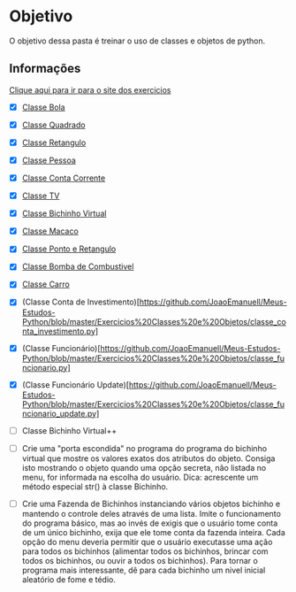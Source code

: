 # Objetivo

O objetivo dessa pasta é treinar o uso de classes e objetos de python.

## Informações

[Clique aqui para ir para o site dos exercicios](https://wiki.python.org.br/ExerciciosClasses)

- [x] [Classe Bola](https://github.com/JoaoEmanuell/Meus-Estudos-Python/blob/master/Exercicios%20Classes%20e%20Objetos/classe_bola.py)

- [x] [Classe Quadrado](https://github.com/JoaoEmanuell/Meus-Estudos-Python/blob/master/Exercicios%20Classes%20e%20Objetos/classe_quadrado.py)

- [x] [Classe Retangulo](https://github.com/JoaoEmanuell/Meus-Estudos-Python/blob/master/Exercicios%20Classes%20e%20Objetos/classe_retangulo.py)

- [x] [Classe Pessoa](https://github.com/JoaoEmanuell/Meus-Estudos-Python/blob/master/Exercicios%20Classes%20e%20Objetos/classe_pessoa.py)

- [x] [Classe Conta Corrente](https://github.com/JoaoEmanuell/Meus-Estudos-Python/blob/master/Exercicios%20Classes%20e%20Objetos/classe_conta_corrente.py)

- [x] [Classe TV](https://github.com/JoaoEmanuell/Meus-Estudos-Python/blob/master/Exercicios%20Classes%20e%20Objetos/classe_TV.py)

- [x] [Classe Bichinho Virtual](https://github.com/JoaoEmanuell/Meus-Estudos-Python/blob/master/Exercicios%20Classes%20e%20Objetos/classe_bichinho_virtual.py)

- [x] [Classe Macaco](https://github.com/JoaoEmanuell/Meus-Estudos-Python/blob/master/Exercicios%20Classes%20e%20Objetos/classe_macaco.py)

- [x] [Classe Ponto e Retangulo](https://github.com/JoaoEmanuell/Meus-Estudos-Python/blob/master/Exercicios%20Classes%20e%20Objetos/classe_ponto_retangulo.py)

- [x] [Classe Bomba de Combustivel](https://github.com/JoaoEmanuell/Meus-Estudos-Python/blob/master/Exercicios%20Classes%20e%20Objetos/classe_bomba_combustivel.py)

- [x] [Classe Carro](https://github.com/JoaoEmanuell/Meus-Estudos-Python/blob/master/Exercicios%20Classes%20e%20Objetos/classe_carro.py)

- [x] (Classe Conta de Investimento)[https://github.com/JoaoEmanuell/Meus-Estudos-Python/blob/master/Exercicios%20Classes%20e%20Objetos/classe_conta_investimento.py]

- [x] (Classe Funcionário)[https://github.com/JoaoEmanuell/Meus-Estudos-Python/blob/master/Exercicios%20Classes%20e%20Objetos/classe_funcionario.py]

- [x] (Classe Funcionário Update)[https://github.com/JoaoEmanuell/Meus-Estudos-Python/blob/master/Exercicios%20Classes%20e%20Objetos/classe_funcionario_update.py]

- [ ] Classe Bichinho Virtual++

- [ ] Crie uma "porta escondida" no programa do programa do bichinho virtual que mostre os valores exatos dos atributos do objeto. Consiga isto mostrando o objeto quando uma opção secreta, não listada no menu, for informada na escolha do usuário. Dica: acrescente um método especial str() à classe Bichinho.

- [ ] Crie uma Fazenda de Bichinhos instanciando vários objetos bichinho e mantendo o controle deles através de uma lista. Imite o funcionamento do programa básico, mas ao invés de exigis que o usuário tome conta de um único bichinho, exija que ele tome conta da fazenda inteira. Cada opção do menu deveria permitir que o usuário executasse uma ação para todos os bichinhos (alimentar todos os bichinhos, brincar com todos os bichinhos, ou ouvir a todos os bichinhos). Para tornar o programa mais interessante, dê para cada bichinho um nivel inicial aleatório de fome e tédio.
